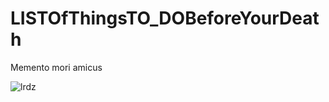 # LISTOfThingsTO_DOBeforeYourDeath
 Memento mori amicus
 
![lrdz](https://user-images.githubusercontent.com/61872257/156246611-6045d76c-8fc2-44b3-849a-05c4b3fb1709.PNG)

